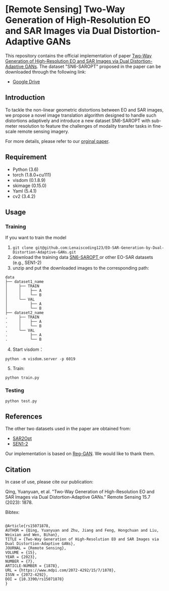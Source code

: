 # [Remote Sensing] Two-Way Generation of High-Resolution EO and SAR Images via Dual Distortion-Adaptive GANs
This repository contains the official implementation of paper [Two-Way Generation of High-Resolution EO and SAR Images via Dual Distortion-Adaptive GANs](https://www.mdpi.com/2072-4292/15/7/1878). The dataset "SN6-SAROPT" proposed in the paper can be downloaded through the following link:

- [Google Drive](https://drive.google.com/drive/folders/1lAhwnO-nePM2X61MEB0eazdNlMmYJegi?usp=share_link) 

## Introduction
To tackle the non-linear geometric distortions between EO and SAR images, we propose a novel image translation algorithm designed to handle such distortions adaptively and introduce a new dataset SN6-SAROPT with sub-meter resolution to feature the challenges of modality transfer tasks in fine-scale remote sensing imagery.

For more details, please refer to our [orginal paper](https://www.mdpi.com/2072-4292/15/7/1878).


## Requirement
* Python        (3.6)
* torch         (1.8.0+cu111)
* visdom        (0.1.8.9)
* skimage       (0.15.0)
* Yaml          (5.4.1)
* cv2           (3.4.2)


## Usage
### Training
If you want to train the model
1. `git clone git@github.com:Lenaiscoding123/EO-SAR-Generation-by-Dual-Distortion-Adaptive-GANs.git`
2. download the training data [SN6-SAROPT ](https://drive.google.com/drive/folders/1lAhwnO-nePM2X61MEB0eazdNlMmYJegi?usp=share_link) or other EO-SAR datasets (e.g., SEN1-2)
3. unzip and put the downloaded images to the corresponding path:
```
data
├── dataset1_name
│     ├── TRAIN
│     │    ├── A
│     │    └── B
│     └── VAL
│          ├── A
│          └── B
├── dataset2_name
.     ├── TRAIN
.     │    ├── A
.     │    └── B
.     └── VAL
.          ├── A
.          └── B
```

4. Start visdom：
 ```
python -m visdom.server -p 6019
```

5. Train:
 ```
python train.py
```

### Testing
 ```
python test.py
```

## References

The other two datasets used in the paper are obtained from:
- [SAR2Opt](https://github.com/MarsZhaoYT/SAR2Opt-Heterogeneous-Dataset)
- [SEN1-2](https://mediatum.ub.tum.de/1436631)



Our implementation is based on [Reg-GAN](https://github.com/Kid-Liet/Reg-GAN). We would like to thank them.

Citation
-----

In case of use, please cite our publication:

Qing, Yuanyuan, et al. "Two-Way Generation of High-Resolution EO and SAR Images via Dual Distortion-Adaptive GANs." Remote Sensing 15.7 (2023): 1878.

Bibtex:
```

@Article{rs15071878,
AUTHOR = {Qing, Yuanyuan and Zhu, Jiang and Feng, Hongchuan and Liu, Weixian and Wen, Bihan},
TITLE = {Two-Way Generation of High-Resolution EO and SAR Images via Dual Distortion-Adaptive GANs},
JOURNAL = {Remote Sensing},
VOLUME = {15},
YEAR = {2023},
NUMBER = {7},
ARTICLE-NUMBER = {1878},
URL = {https://www.mdpi.com/2072-4292/15/7/1878},
ISSN = {2072-4292},
DOI = {10.3390/rs15071878}
}

```




